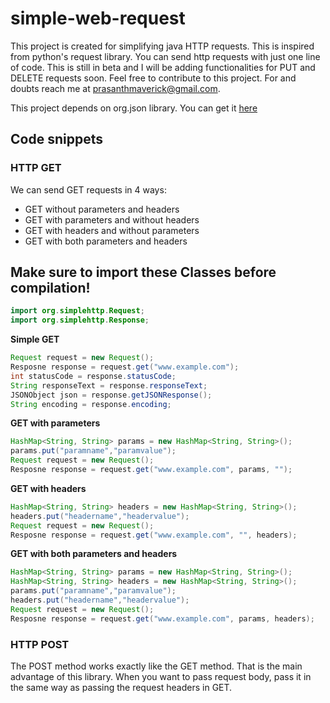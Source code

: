 # simple-web-request
This project is created for simplifying java HTTP requests. This is inspired from python's request library. You can send http requests with just one line of code. This is still in beta and I will be adding functionalities for PUT and DELETE requests soon. Feel free to contribute to this project. For and doubts reach me at prasanthmaverick@gmail.com.

This project depends on org.json library. You can get it [here](https://github.com/stleary/JSON-java)

## Code snippets

### HTTP GET
We can send GET requests in 4 ways:
  * GET without parameters and headers
  * GET with parameters and without headers
  * GET with headers and without parameters
  * GET with both parameters and headers
## Make sure to import these Classes before compilation! 
```java
import org.simplehttp.Request;
import org.simplehttp.Response;
```

**Simple GET**
```java
Request request = new Request();
Resposne response = request.get("www.example.com");
int statusCode = response.statusCode;
String responseText = response.responseText;
JSONObject json = response.getJSONResponse();
String encoding = response.encoding;
```
**GET with parameters**
```java
HashMap<String, String> params = new HashMap<String, String>();
params.put("paramname","paramvalue");
Request request = new Request();
Resposne response = request.get("www.example.com", params, "");
```
**GET with headers**
```java
HashMap<String, String> headers = new HashMap<String, String>();
headers.put("headername","headervalue");
Request request = new Request();
Resposne response = request.get("www.example.com", "", headers);
```
**GET with both parameters and headers**
```java
HashMap<String, String> params = new HashMap<String, String>();
HashMap<String, String> headers = new HashMap<String, String>();
params.put("paramname","paramvalue");
headers.put("headername","headervalue");
Request request = new Request();
Resposne response = request.get("www.example.com", params, headers);
```
### HTTP POST

The POST method works exactly like the GET method. That is the main advantage of this library. When you want to pass request body, pass it in the same way as passing the request headers in GET.

